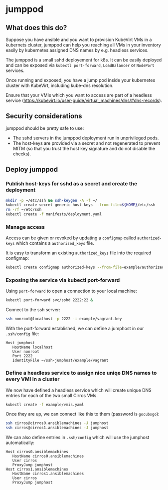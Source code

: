 # jumppod

## What does this do?

Suppose you have ansible and you want to provision KubeVirt VMs in a kubernets
cluster, jumppod can help you reaching all VMs in your inventory easily by
kubernetes assigned DNS names by e.g. headless services.

The jumppod is a small sshd deployement for k8s. It can be easily deployed and
can be exposed via `kubectl port-forward`, `LoadBalancer` or `NodePort`
services.

Once running and exposed, you have a jump pod inside your kubernetes cluster
with KubeVirt, including kube-dns resolution.

Ensure that your VMIs which you want to access are part of a headless service
(https://kubevirt.io/user-guide/virtual_machines/dns/#dns-records).

## Security considerations

jumppod should be pretty safe to use:
 * The sshd servers in the jumppod deployment run in unprivileged pods.
 * The host-keys are provided via a secret and not regenerated to prevent MITM (so that you trust the host key signature and do not disable the checks).

## Deploy jumppod

### Publish host-keys for sshd as a secret and create the deployment

```bash
mkdir -p ~/etc/ssh && ssh-keygen -A -f ~/
kubectl create secret generic host-keys --from-file=${HOME}/etc/ssh
rm -rf ~/etc/ssh
kubectl create -f manifests/deployment.yaml
```

### Manage access

Access can be given or revoked by updating a `configmap` called
`authorized-keys` which contains a `authorized_keys` file.

It is easy to transform an existing `authorized_keys` file into the required
configmap:

```bash
kubectl create configmap authorized-keys --from-file=example/authorized_keys
```

### Exposing the service via kubectl port-forward

Using `port-forward` to open a connection to your local machine:

```bash
kubectl port-forward svc/sshd 2222:22 &
```

Connect to the ssh server:

```bash
ssh nonroot@localhost -p 2222 -i example/vagrant.key
```

With the port-forward established, we can define a jumphost in our `.ssh/config` file:

```
Host jumphost
   HostName localhost
   User nonroot
   Port 2222
   IdentityFile ~/ssh-jumphost/example/vagrant
```

### Define a headless service to assign nice uniqe DNS names to every VMI in a cluster

We now have defined a headless service which will create unique DNS entries for
each of the two small Cirros VMs.

```bash
kubectl create -f example/vmis.yaml
```

Once they are up, we can connect like this to them (password is `gocubsgo`):

```bash
ssh cirros@cirros0.ansiblemachines -J jumphost
ssh cirros@cirros1.ansiblemachines -J jumphost
```

We can also define entries in `.ssh/config` which will use the jumphost automatically:

```
Host cirros0.ansiblemachines
   HostName cirros0.ansiblemachines
   User cirros
   ProxyJump jumphost
Host cirros1.ansiblemachines
   HostName cirros1.ansiblemachines
   User cirros
   ProxyJump jumphost
```
